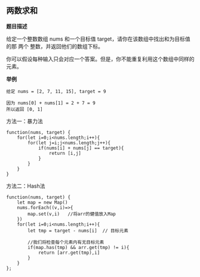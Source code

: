 ## 两数求和

**题目描述**

给定一个整数数组 nums 和一个目标值 target，请你在该数组中找出和为目标值的那 两个 整数，并返回他们的数组下标。

你可以假设每种输入只会对应一个答案。但是，你不能重复利用这个数组中同样的元素。

**举例**
```
给定 nums = [2, 7, 11, 15], target = 9

因为 nums[0] + nums[1] = 2 + 7 = 9
所以返回 [0, 1]
```

方法一：暴力法
```
function(nums, target) {
    for(let i=0;i<nums.length;i++){
        for(let j=i;j<nums.length;j++){
            if(nums[i] + nums[j] == target){
                return [i,j]
            }
        }
    }
}    
```
方法二：Hash法

```
function(nums, target) {
    let map = new Map()
    nums.forEach((v,i)=>{
        map.set(v,i)   //将arr的健值放入Map
    })
    for(let i=0;i<nums.length;i++){
        let tmp = target - nums[i]  // 目标元素

        //我们将检查每个元素内有无目标元素
        if(map.has(tmp) && arr.get(tmp) != i){ 
            return [arr.get(tmp),i]
        }
    }
};
```